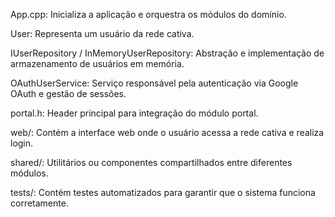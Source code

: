 App.cpp: Inicializa a aplicação e orquestra os módulos do domínio.

User: Representa um usuário da rede cativa.

IUserRepository / InMemoryUserRepository: Abstração e implementação de armazenamento de usuários em memória.

OAuthUserService: Serviço responsável pela autenticação via Google OAuth e gestão de sessões.

portal.h: Header principal para integração do módulo portal.

web/: Contém a interface web onde o usuário acessa a rede cativa e realiza login.

shared/: Utilitários ou componentes compartilhados entre diferentes módulos.

tests/: Contém testes automatizados para garantir que o sistema funciona corretamente.
